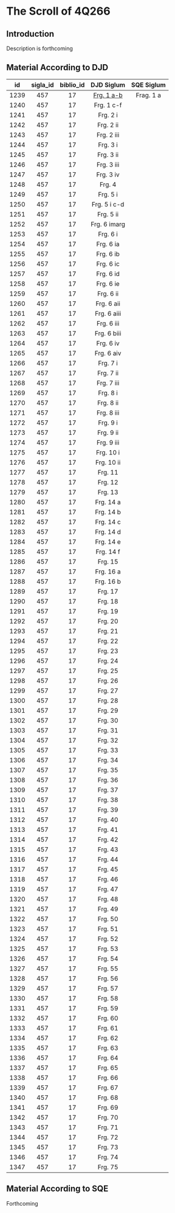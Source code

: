 # The Scroll of 4Q266

## Introduction

Description is forthcoming

## Material According to DJD


| id    | sigla_id  | biblio_id | DJD Siglum | SQE Siglum |
| :---: | :---:     |   :---:   | :---: | :----: |
| 1239  | 457       | 17        | [Frg. 1 a-b](457_1239_Frg_1_a/457_1239.xlsx) | Frag. 1 a |
| 1240 | 457 | 17 | Frg. 1 c-f |
| 1241 | 457 | 17 | Frg. 2 i |
| 1242 | 457 | 17 | Frg. 2 ii |
| 1243 | 457 | 17 | Frg. 2 iii |
| 1244 | 457 | 17 | Frg. 3 i |
| 1245 | 457 | 17 | Frg. 3 ii |
| 1246 | 457 | 17 | Frg. 3 iii|
| 1247 | 457 | 17 | Frg. 3 iv |
| 1248 | 457 | 17 | Frg. 4 |
| 1249 | 457 | 17 | Frg. 5 i |
| 1250 | 457 | 17 | Frg. 5 i c-d |
| 1251 | 457 | 17 | Frg. 5 ii |
| 1252 | 457 | 17 | Frg. 6 imarg |
| 1253 | 457 | 17 | Frg. 6 i |
| 1254 | 457 | 17 | Frg. 6 ia |
| 1255 | 457 | 17 | Frg. 6 ib |
| 1256 | 457 | 17 | Frg. 6 ic |
| 1257 | 457 | 17 | Frg. 6 id |
| 1258 | 457 | 17 | Frg. 6 ie |
| 1259 | 457 | 17 | Frg. 6  ii |
| 1260 | 457 | 17 | Frg. 6 aii |
| 1261 | 457 | 17 | Frg. 6 aiii |
| 1262 | 457 | 17 | Frg. 6 iii |
| 1263 | 457 | 17 | Frg. 6 biii |
| 1264 | 457 | 17 | Frg. 6 iv |
| 1265 | 457 | 17 | Frg. 6 aiv |
| 1266 | 457 | 17 | Frg. 7 i |
| 1267 | 457 | 17 | Frg. 7 ii |
| 1268 | 457 | 17 | Frg. 7 iii |
| 1269 | 457 | 17 | Frg. 8 i |
| 1270 | 457 | 17 | Frg. 8 ii |
| 1271 | 457 | 17 | Frg. 8 iii |
| 1272 | 457 | 17 | Frg. 9 i |
| 1273 | 457 | 17 | Frg. 9 ii |
| 1274 | 457 | 17 | Frg. 9 iii |
| 1275 | 457 | 17 | Frg. 10 i |
| 1276 | 457 | 17 | Frg. 10 ii |
| 1277 | 457 | 17 | Frg. 11 |
| 1278 | 457 | 17 | Frg. 12 |
| 1279 | 457 | 17 | Frg. 13 |
| 1280 | 457 | 17 | Frg. 14 a |
| 1281 | 457 | 17 | Frg. 14 b |
| 1282 | 457 | 17 | Frg. 14 c |
| 1283 | 457 | 17 | Frg. 14 d |
| 1284 | 457 | 17 | Frg. 14 e |
| 1285 | 457 | 17 | Frg. 14 f |
| 1286 | 457 | 17 | Frg. 15 |
| 1287 | 457 | 17 | Frg. 16 a |
| 1288 | 457 | 17 | Frg. 16 b |
| 1289 | 457 | 17 | Frg. 17 |
| 1290 | 457 | 17 | Frg. 18 |
| 1291 | 457 | 17 | Frg. 19 |
| 1292 | 457 | 17 | Frg. 20 |
| 1293 | 457 | 17 | Frg. 21 |
| 1294 | 457 | 17 | Frg. 22 |
| 1295 | 457 | 17 | Frg. 23 |
| 1296 | 457 | 17 | Frg. 24 |
| 1297 | 457 | 17 | Frg. 25 |
| 1298 | 457 | 17 | Frg. 26 |
| 1299 | 457 | 17 | Frg. 27 |
| 1300 | 457 | 17 | Frg. 28 |
| 1301 | 457 | 17 | Frg. 29 |
| 1302 | 457 | 17 | Frg. 30 |
| 1303 | 457 | 17 | Frg. 31 |
| 1304 | 457 | 17 | Frg. 32 |
| 1305 | 457 | 17 | Frg. 33 |
| 1306 | 457 | 17 | Frg. 34 |
| 1307 | 457 | 17 | Frg. 35 |
| 1308 | 457 | 17 | Frg. 36 |
| 1309 | 457 | 17 | Frg. 37 |
| 1310 | 457 | 17 | Frg. 38 |
| 1311 | 457 | 17 | Frg. 39 |
| 1312 | 457 | 17 | Frg. 40 |
| 1313 | 457 | 17 | Frg. 41 |
| 1314 | 457 | 17 | Frg. 42 |
| 1315 | 457 | 17 | Frg. 43 |
| 1316 | 457 | 17 | Frg. 44 |
| 1317 | 457 | 17 | Frg. 45 |
| 1318 | 457 | 17 | Frg. 46 |
| 1319 | 457 | 17 | Frg. 47 |
| 1320 | 457 | 17 | Frg. 48 |
| 1321 | 457 | 17 | Frg. 49 |
| 1322 | 457 | 17 | Frg. 50 |
| 1323 | 457 | 17 | Frg. 51 |
| 1324 | 457 | 17 | Frg. 52 |
| 1325 | 457 | 17 | Frg. 53 |
| 1326 | 457 | 17 | Frg. 54 |
| 1327 | 457 | 17 | Frg. 55 |
| 1328 | 457 | 17 | Frg. 56 |
| 1329 | 457 | 17 | Frg. 57 |
| 1330 | 457 | 17 | Frg. 58 |
| 1331 | 457 | 17 | Frg. 59 |
| 1332 | 457 | 17 | Frg. 60 |
| 1333 | 457 | 17 | Frg. 61 |
| 1334 | 457 | 17 | Frg. 62 |
| 1335 | 457 | 17 | Frg. 63 |
| 1336 | 457 | 17 | Frg. 64 |
| 1337 | 457 | 17 | Frg. 65 |
| 1338 | 457 | 17 | Frg. 66 |
| 1339 | 457 | 17 | Frg. 67 |
| 1340 | 457 | 17 | Frg. 68 |
| 1341 | 457 | 17 | Frg. 69 |
| 1342 | 457 | 17 | Frg. 70 |
| 1343 | 457 | 17 | Frg. 71 |
| 1344 | 457 | 17 | Frg. 72 |
| 1345 | 457 | 17 | Frg. 73 |
| 1346 | 457 | 17 | Frg. 74 |
| 1347 | 457 | 17 | Frg. 75 |

## Material According to SQE

Forthcoming